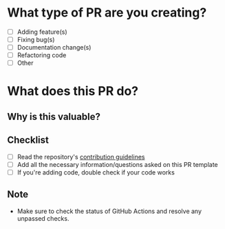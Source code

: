 # What type of PR are you creating?
- [ ] Adding feature(s)
- [ ] Fixing bug(s)
- [ ] Documentation change(s)
- [ ] Refactoring code
- [ ] Other

# What does this PR do?


## Why is this valuable?


## Checklist
- [ ] Read the repository's [contribution guidelines](https://github.com/Existential-nonce/PogChess/blob/main/CONTRIBUTING)
- [ ] Add all the necessary information/questions asked on this PR template
- [ ] If you're adding code, double check if your code works

## Note
- Make sure to check the status of GitHub Actions and resolve any unpassed checks.